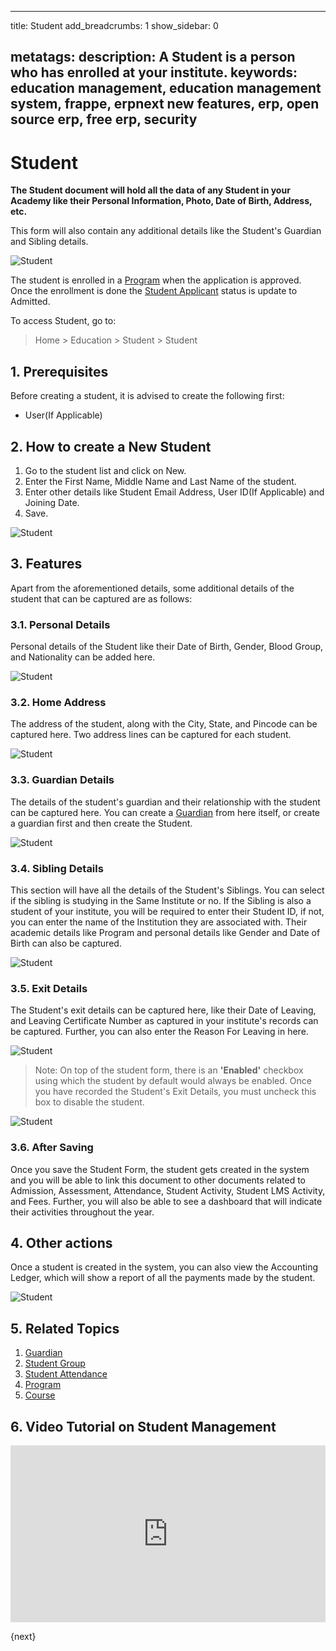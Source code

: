 <!-- add-breadcrumbs -->

---
title: Student
add_breadcrumbs: 1
show_sidebar: 0

metatags:
 description: A Student is a person who has enrolled at your institute.
 keywords: education management, education management system, frappe, erpnext new features, erp, open source erp, free erp, security
---

# Student

**The Student document will hold all the data of any Student in your Academy like their Personal Information, Photo, Date of Birth, Address, etc.**

This form will also contain any additional details like the Student's Guardian and Sibling details.

![Student](/docs/v12/assets/img/education/education-student-1.png)

The student is enrolled in a [Program](/docs/v12/user/manual/en/education/program) when the application is approved. Once the enrollment is done the [Student Applicant](/docs/v12/user/manual/en/education/student-applicant) status is update to Admitted.

To access Student, go to:

> Home > Education > Student > Student

## 1. Prerequisites

Before creating a student, it is advised to create the following first:

* User(If Applicable)

## 2. How to create a New Student

1. Go to the student list and click on New.
2. Enter the First Name, Middle Name and Last Name of the student.
3. Enter other details like Student Email Address, User ID(If Applicable) and Joining Date.
4. Save.

 ![Student](/docs/v12/assets/img/education/education-student-4.png)

## 3. Features

Apart from the aforementioned details, some additional details of the student that can be captured are as follows:

### 3.1. Personal Details

Personal details of the Student like their Date of Birth, Gender, Blood Group, and Nationality can be added here.

![Student](/docs/v12/assets/img/education/education-student-personal.png)

### 3.2. Home Address

The address of the student, along with the City, State, and Pincode can be captured here. Two address lines can be captured for each student.

![Student](/docs/v12/assets/img/education/education-student-address.png)

### 3.3. Guardian Details

The details of the student's guardian and their relationship with the student can be captured here. You can create a [Guardian](/docs/v12/user/manual/en/education/guardian) from here itself, or create a guardian first and then create the Student.

![Student](/docs/v12/assets/img/education/education-student-guardian.png)

### 3.4. Sibling Details

This section will have all the details of the Student's Siblings. You can select if the sibling is studying in the Same Institute or no. If the Sibling is also a student of your institute, you will be required to enter their Student ID, if not, you can enter the name of the Institution they are associated with. Their academic details like Program and personal details like Gender and Date of Birth can also be captured.

![Student](/docs/v12/assets/img/education/education-student-sibling.png)

### 3.5. Exit Details

The Student's exit details can be captured here, like their Date of Leaving, and Leaving Certificate Number as captured in your institute's records can be captured. Further, you can also enter the Reason For Leaving in here.

![Student](/docs/v12/assets/img/education/education-student-7.png)

> Note: On top of the student form, there is an **'Enabled'** checkbox using which the student by default would always be enabled. Once you have recorded the Student's Exit Details, you must uncheck this box to disable the student.

![Student](/docs/v12/assets/img/education/education-student-3.png)

### 3.6. After Saving

Once you save the Student Form, the student gets created in the system and you will be able to link this document to other documents related to Admission, Assessment, Attendance, Student Activity, Student LMS Activity, and Fees. Further, you will also be able to see a dashboard that will indicate their activities throughout the year.

## 4. Other actions

Once a student is created in the system, you can also view the Accounting Ledger, which will show a report of all the payments made by the student.

![Student](/docs/v12/assets/img/education/education-student-2.png)

## 5. Related Topics

1. [Guardian](/docs/v12/user/manual/en/education/guardian)
2. [Student Group](/docs/v12/user/manual/en/education/student-group)
3. [Student Attendance](/docs/v12/user/manual/en/education/student-attendance)
4. [Program](/docs/v12/user/manual/en/education/program)
5. [Course](/docs/v12/user/manual/en/education/course)

## 6. Video Tutorial on Student Management


<div>
    <style>.embed-container { position: relative; padding-bottom: 56.25%; height: 0; overflow: hidden; max-width: 100%; } .embed-container iframe, .embed-container object, .embed-container embed { position: absolute; top: 0; left: 0; width: 100%; height: 100%; }
    </style>
    <div class='embed-container'>
        <iframe src='https://www.youtube.com/embed//nIUsbl0rEE0' frameborder='0' allowfullscreen>
        </iframe>
    </div>
</div>

{next}
